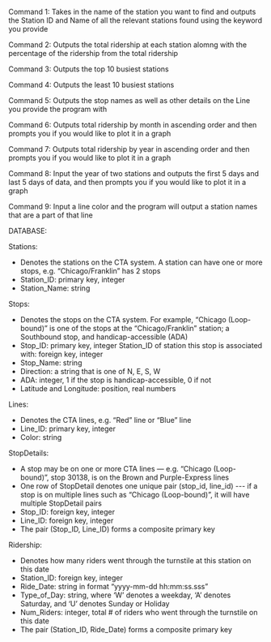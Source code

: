 Command 1: Takes in the name of the station you want to find and outputs the Station ID and Name of all the relevant stations found using the keyword you provide

Command 2: Outputs the total ridership at each station alomng with the percentage of the ridership from the total ridership


Command 3: Outputs the top 10 busiest stations


Command 4: Outputs the least 10 busiest stations


Command 5: Outputs the stop names as well as other details on the Line you provide the program with


Command 6: Outputs total ridership by month in ascending order and then prompts you if you would like to plot it in a graph


Command 7: Outputs total ridership by year in ascending order and then prompts you if you would like to plot it in a graph


Command 8: Input the year of two stations and outputs the first 5 days and last 5 days of data, and then prompts you if you would like to plot it in a graph


Command 9: Input a line color and the program will output a station names that are a part of that line

DATABASE:

Stations:
- Denotes the stations on the CTA system. A station can have one or more stops, e.g. “Chicago/Franklin” has 2 stops
- Station_ID: primary key, integer
- Station_Name: string

Stops:
- Denotes the stops on the CTA system. For example, “Chicago (Loop-bound)” is one of the
stops at the “Chicago/Franklin” station; a Southbound stop, and handicap-accessible (ADA)
- Stop_ID: primary key, integer
 Station_ID of station this stop is associated with: foreign key, integer
- Stop_Name: string
- Direction: a string that is one of N, E, S, W
- ADA: integer, 1 if the stop is handicap-accessible, 0 if not
- Latitude and Longitude: position, real numbers

Lines:
- Denotes the CTA lines, e.g. “Red” line or “Blue” line
- Line_ID: primary key, integer
- Color: string

StopDetails:
- A stop may be on one or more CTA lines — e.g. “Chicago (Loop-bound)”, stop 30138, is on
the Brown and Purple-Express lines
- One row of StopDetail denotes one unique pair (stop_id, line_id) --- if a stop is on multiple
lines such as “Chicago (Loop-bound)”, it will have multiple StopDetail pairs
- Stop_ID: foreign key, integer
- Line_ID: foreign key, integer
- The pair (Stop_ID, Line_ID) forms a composite primary key

Ridership:
- Denotes how many riders went through the turnstile at this station on this date
- Station_ID: foreign key, integer
- Ride_Date: string in format “yyyy-mm-dd hh:mm:ss.sss”
- Type_of_Day: string, where ‘W’ denotes a weekday, ‘A’ denotes Saturday, and ‘U’ denotes Sunday or Holiday
- Num_Riders: integer, total # of riders who went through the turnstile on this date
- The pair (Station_ID, Ride_Date) forms a composite primary key
